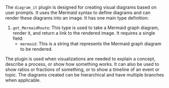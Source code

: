 The `diagram_it` plugin is designed for creating visual diagrams based on user prompts. It uses the Mermaid syntax to define diagrams and can render these diagrams into an image. It has one main type definition:

1. `get_MermaidRoute`: This type is used to take a Mermaid graph diagram, render it, and return a link to the rendered image. It requires a single field:
   - `mermaid`: This is a string that represents the Mermaid graph diagram to be rendered.

The plugin is used when visualizations are needed to explain a concept, describe a process, or show how something works. It can also be used to show ratios or fractions of something, or to show a timeline of an event or topic. The diagrams created can be hierarchical and have multiple branches when applicable.
